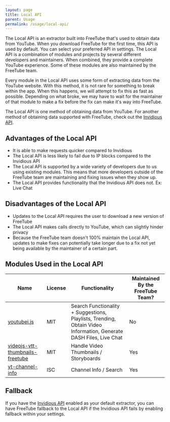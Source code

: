 ```yaml
---
layout: page
title: Local API
parent: Usage
permalink: /usage/local-api/
---
```


The Local API is an extractor built into FreeTube that's used to obtain data from YouTube. When you download FreeTube for the first time, this API is used by default. You can select your preferred API in settings. The Local API is a combination of modules and projects by several different developers and maintainers. When combined, they provide a complete YouTube experience. Some of these modules are also maintained by the FreeTube team.

Every module in the Local API uses some form of extracting data from the YouTube website. With this method, it is not rare for something to break within the app. When this happens, we will attempt to fix this as fast as possible. Depending on what broke, we may have to wait for the maintainer of that module to make a fix before the fix can make it's way into FreeTube.

The Local API is one method of obtaining data from YouTube. For another method of obtaining data supported with FreeTube, check out the [Invidious API](/usage/invidious-api).

## Advantages of the Local API

- It is able to make requests quicker compared to Invidious
- The Local API is less likely to fail due to IP blocks compared to the Invidious API
- The Local API is supported by a wide variety of developers due to us using existing modules. This means that more developers outside of the FreeTube team are maintaining and fixing issues when they show up.
- The Local API provides functionality that the Invidious API does not. Ex: Live Chat

## Disadvantages of the Local API

- Updates to the Local API requires the user to download a new version of FreeTube
- The Local API makes calls directly to YouTube, which can slightly hinder privacy
- Because the FreeTube team doesn't 100% maintain the Local API, updates to make fixes can potentially take longer due to a fix not yet being available by the maintainer of a certain part.

## Modules Used in the Local API

| Name                                                                                     | License | Functionality                                                                                                     | Maintained By the FreeTube Team? |
| ---------------------------------------------------------------------------------------- | ------- | ----------------------------------------------------------------------------------------------------------------- | -------------------------------- |
| [youtubei.js](https://github.com/LuanRT/YouTube.js)                                      | MIT     | Search Functionality + Suggestions, Playlists, Trending, Obtain Video Information, Generate DASH Files, Live Chat | No                               |
| [videojs-vtt-thumbnails-freetube](https://github.com/FreeTubeApp/videojs-vtt-thumbnails) | MIT     | Handle Video Thumbnails / Storyboards                                                                             | Yes                              |
| [yt-channel-info](https://github.com/FreeTubeApp/yt-channel-info)                        | ISC     | Channel Info / Search                                                                                             | Yes                              |                                                                                               | Yes                              |

## Fallback

If you have the [Invidious API](/usage/invidious-api) enabled as your default extractor, you can have FreeTube fallback to the Local API if the Invidious API fails by enabling fallback within your settings.
